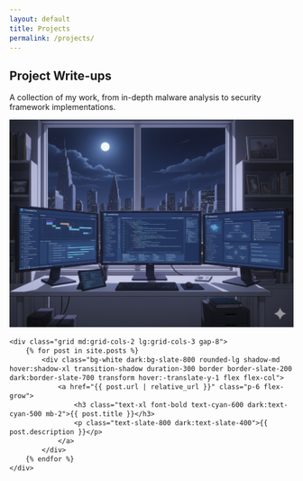 ```yaml
---
layout: default
title: Projects
permalink: /projects/
---
```


<section class="container mx-auto px-6 py-20">
    <div class="grid md:grid-cols-2 gap-12 items-center mb-16">
        <div>
            <h1 class="text-4xl md:text-5xl font-black leading-tight mb-4" style="color: var(--accent-color-headline);">Project Write-ups</h1>
            <p class="text-lg" style="color: var(--accent-color-txt);">
                A collection of my work, from in-depth malware analysis to security framework implementations.
            </p>
        </div>
        <div>
            <img id="project-image" src="/assets/img/project_dark.png" alt="Abstract image representing project plans" class="rounded-lg shadow-xl mx-auto">
        </div>
    </div>

    <div class="grid md:grid-cols-2 lg:grid-cols-3 gap-8">
        {% for post in site.posts %}
            <div class="bg-white dark:bg-slate-800 rounded-lg shadow-md hover:shadow-xl transition-shadow duration-300 border border-slate-200 dark:border-slate-700 transform hover:-translate-y-1 flex flex-col">
                <a href="{{ post.url | relative_url }}" class="p-6 flex-grow">
                    <h3 class="text-xl font-bold text-cyan-600 dark:text-cyan-500 mb-2">{{ post.title }}</h3>
                    <p class="text-slate-800 dark:text-slate-400">{{ post.description }}</p>
                </a>
            </div>
        {% endfor %}
    </div>
</section>